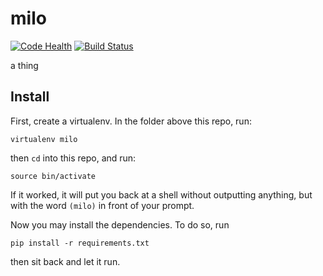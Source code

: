 milo
====

[![Code Health](https://landscape.io/github/thefinn93/milo/master/landscape.png)](https://landscape.io/github/thefinn93/milo/master) [![Build Status](https://travis-ci.org/thefinn93/milo.svg)](https://travis-ci.org/thefinn93/milo)

a thing


Install
----

First, create a virtualenv. In the folder above this repo, run:

```
virtualenv milo
```

then `cd` into this repo, and run:

```
source bin/activate
```

If it worked, it will put you back at a shell without outputting anything, but with the word `(milo)` in front of your prompt.

Now you may install the dependencies. To do so, run

```
pip install -r requirements.txt
```

then sit back and let it run.
